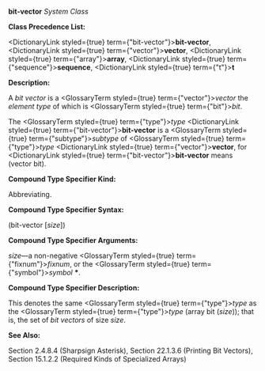 **bit-vector** *System Class* 



**Class Precedence List:** 



<DictionaryLink styled={true} term={"bit-vector"}><b>bit-vector</b></DictionaryLink>, <DictionaryLink styled={true} term={"vector"}><b>vector</b></DictionaryLink>, <DictionaryLink styled={true} term={"array"}><b>array</b></DictionaryLink>, <DictionaryLink styled={true} term={"sequence"}><b>sequence</b></DictionaryLink>, <DictionaryLink styled={true} term={"t"}><b>t</b></DictionaryLink> 



**Description:** 



A *bit vector* is a <GlossaryTerm styled={true} term={"vector"}><i>vector</i></GlossaryTerm> the *element type* of which is <GlossaryTerm styled={true} term={"bit"}><i>bit</i></GlossaryTerm>. 



The <GlossaryTerm styled={true} term={"type"}><i>type</i></GlossaryTerm> <DictionaryLink styled={true} term={"bit-vector"}><b>bit-vector</b></DictionaryLink> is a <GlossaryTerm styled={true} term={"subtype"}><i>subtype</i></GlossaryTerm> of <GlossaryTerm styled={true} term={"type"}><i>type</i></GlossaryTerm> <DictionaryLink styled={true} term={"vector"}><b>vector</b></DictionaryLink>, for <DictionaryLink styled={true} term={"bit-vector"}><b>bit-vector</b></DictionaryLink> means (vector bit). 



**Compound Type Specifier Kind:** 



Abbreviating. 



**Compound Type Specifier Syntax:** 



(bit-vector [*size*]) 



**Compound Type Specifier Arguments:** 



*size*—a non-negative <GlossaryTerm styled={true} term={"fixnum"}><i>fixnum</i></GlossaryTerm>, or the <GlossaryTerm styled={true} term={"symbol"}><i>symbol</i></GlossaryTerm> **\***. 



**Compound Type Specifier Description:** 



This denotes the same <GlossaryTerm styled={true} term={"type"}><i>type</i></GlossaryTerm> as the <GlossaryTerm styled={true} term={"type"}><i>type</i></GlossaryTerm> (array bit (*size*)); that is, the set of *bit vectors* of size *size*. 



**See Also:** 



Section 2.4.8.4 (Sharpsign Asterisk), Section 22.1.3.6 (Printing Bit Vectors), Section 15.1.2.2 (Required Kinds of Specialized Arrays) 



